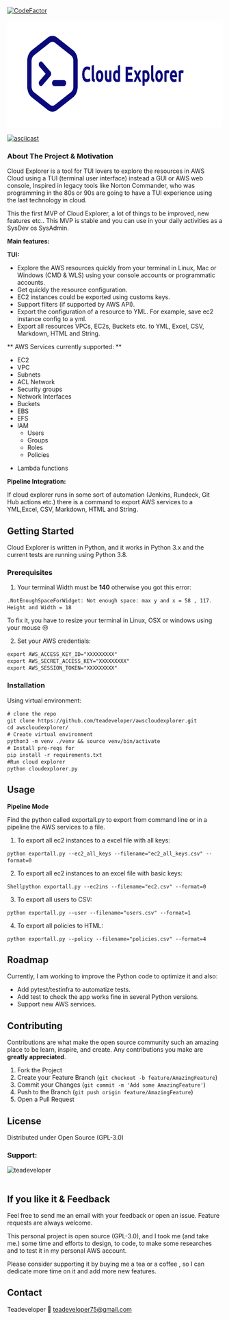 [![CodeFactor](https://www.codefactor.io/repository/github/teadeveloper/awscloudexplorer/badge?s=e65ddad85c3e993c6ec4a68e3fe046d32e67e472)](https://www.codefactor.io/repository/github/teadeveloper/awscloudexplorer)


<p align="center">
<img src="images/logo.png" width="750" height="250">
</p> 

[![asciicast](https://asciinema.org/a/1IkBGa3DB0xKuhCmWtOjeoYSx.svg)](https://asciinema.org/a/1IkBGa3DB0xKuhCmWtOjeoYSx)


### About The Project & Motivation

Cloud Explorer is a tool for TUI lovers to explore the resources in AWS Cloud using a TUI (terminal user interface) instead a GUI or AWS web console, 
Inspired in legacy tools like Norton Commander,  who was programming in the 80s or 90s are going to have a TUI experience using the
last technology in cloud.

This the first MVP of Cloud Explorer, a lot of things to be improved, new features etc.. This MVP is stable and you can use in 
your daily activities as a SysDev os SysAdmin.

**Main features:**

**TUI:**

* Explore the AWS resources quickly from your terminal in Linux, Mac or Windows (CMD & WLS) using your console accounts or programmatic accounts.
* Get quickly the resource configuration.
* EC2 instances could be exported using customs keys.
* Support filters (if supported by AWS API).
* Export the configuration of a resource to YML. For example, save ec2 instance config to a yml.
* Export all resources VPCs, EC2s, Buckets etc. to YML, Excel, CSV, Markdown, HTML and String.

** AWS Services currently supported: **

- EC2
- VPC
- Subnets
- ACL Network
- Security groups
- Network Interfaces
- Buckets
- EBS
- EFS
- IAM
    - Users
    - Groups
    - Roles
    - Policies
    
* Lambda functions

**Pipeline Integration:**

If cloud explorer runs in some sort of automation (Jenkins, Rundeck, Git Hub actions etc.) there is a command to
export AWS services to a YML,Excel, CSV, Markdown, HTML and String.
  

<!-- GETTING STARTED -->
## Getting Started

Cloud Explorer is written in Python, and it works in Python 3.x and the current tests are running using Python 3.8.

### Prerequisites

1) Your terminal Width must be **140** otherwise you got this error:

```shell
.NotEnoughSpaceForWidget: Not enough space: max y and x = 58 , 117. Height and Width = 18 
```
To fix it, you have to resize your terminal in Linux, OSX or windows using your mouse :unamused:

2) Set your AWS credentials:

```shell
export AWS_ACCESS_KEY_ID="XXXXXXXXX"
export AWS_SECRET_ACCESS_KEY="XXXXXXXXX"
export AWS_SESSION_TOKEN="XXXXXXXXX"
```

### Installation

Using virtual environment:

```shell
# clone the repo
git clone https://github.com/teadeveloper/awscloudexplorer.git
cd awscloudexplorer/
# Create virtual environment
python3 -m venv ./venv && source venv/bin/activate
# Install pre-reqs for 
pip install -r requirements.txt
#Run cloud explorer
python cloudexplorer.py
```
<!-- USAGE EXAMPLES -->
## Usage

**Pipeline Mode**

Find the python called exportall.py to export from command line or in a pipeline the AWS services to a file.

1. To export all ec2 instances to a excel file with all keys:

 ```shell
python exportall.py --ec2_all_keys --filename="ec2_all_keys.csv" --format=0
 ```
2. To export all ec2 instances to an excel file with basic keys:
```shell
Shellpython exportall.py --ec2ins --filename="ec2.csv" --format=0
```
3. To export all users to CSV:
```shell
python exportall.py --user --filename="users.csv" --format=1
```
   
4. To export all policies to HTML:

```shell
python exportall.py --policy --filename="policies.csv" --format=4
```

<!-- ROADMAP -->
## Roadmap

Currently, I am working to improve the Python code to optimize it and also:

* Add pytest/testinfra to automatize tests.
* Add test to check the app works fine in several Python versions.
* Support new AWS services.

<!-- CONTRIBUTING -->
## Contributing

Contributions are what make the open source community such an amazing place to be learn, inspire, and create. Any contributions you make are **greatly appreciated**.

1. Fork the Project
2. Create your Feature Branch (`git checkout -b feature/AmazingFeature`)
3. Commit your Changes (`git commit -m 'Add some AmazingFeature'`)
4. Push to the Branch (`git push origin feature/AmazingFeature`)
5. Open a Pull Request

<!-- LICENSE -->
## License

Distributed under Open Source (GPL-3.0)

<h3 align="left">Support:</h3>
<p><a href="https://www.buymeacoffee.com/teadeveloper"> <img align="left" src="https://cdn.buymeacoffee.com/buttons/v2/default-yellow.png" height="50" width="210" alt="teadeveloper" /></a></p><br><br>


## If you like it & Feedback

Feel free to send me an email with your feedback or open an issue. Feature requests are always welcome.

This personal project is open source (GPL-3.0), and I took me (and take me.) some time and efforts to design, to code, to make some researches and to test it in my personal AWS account. 

Please consider supporting it by buying me a tea or a coffee , so I can dedicate more time on it and add more new features.

<!-- CONTACT -->
## Contact

Teadeveloper
:email: teadeveloper75@gmail.com



